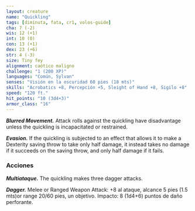 ```yaml
---
layout: creature
name: "Quickling"
tags: [diminuta, fata, cr1, volos-guide]
cha: 7 (-2)
wis: 12 (+1)
int: 10 (0)
con: 13 (+1)
dex: 23 (+6)
str: 4 (-3)
size: Tiny fey
alignment: caótico maligno
challenge: "1 (200 XP)"
languages: "Común, Sylvan"
senses: "Visión en la oscuridad 60 pies (18 mts)"
skills: "Acrobatics +8, Percepción +5, Sleight of Hand +8, Sigilo +8"
speed: "120 ft."
hit_points: "10 (3d4+3)"
armor_class: "16"
---
```


***Blurred Movement.*** Attack rolls against the quickling have disadvantage unless the quickling is incapacitated or restrained.

***Evasion.*** If the quickling is subjected to an effect that allows it to make a Dexterity saving throw to take only half damage, it instead takes no damage if it succeeds on the saving throw, and only half damage if it fails.

### Acciones

***Multiataque.*** The quickling makes three dagger attacks.

***Dagger.*** Melee or Ranged Weapon Attack: +8 al ataque, alcance 5 pies (1.5 mts)or range 20/60 pies, un objetivo. Impacto: 8 (1d4+6) puntos de daño perforante.